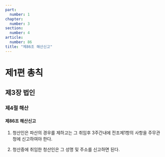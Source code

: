 ```yaml
---
part:
  number: 1
chapter:
  number: 3
section:
  number: 4
article:
  number: 86
title: "제86조 해산신고"
---
```


# 제1편 총칙

## 제3장 법인

### 제4절 해산

#### 제86조 해산신고

1. 청산인은 파산의 경우를 제하고는 그 취임후 3주간내에 전조제1항의 사항을 주무관청에 신고하여야 한다.

2. 청산중에 취임한 청산인은 그 성명 및 주소를 신고하면 된다.
